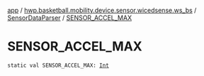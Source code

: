 [app](../../index.md) / [hwp.basketball.mobility.device.sensor.wicedsense.ws_bs](../index.md) / [SensorDataParser](index.md) / [SENSOR_ACCEL_MAX](.)

# SENSOR_ACCEL_MAX

`static val SENSOR_ACCEL_MAX: `[`Int`](https://kotlinlang.org/api/latest/jvm/stdlib/kotlin/-int/index.html)